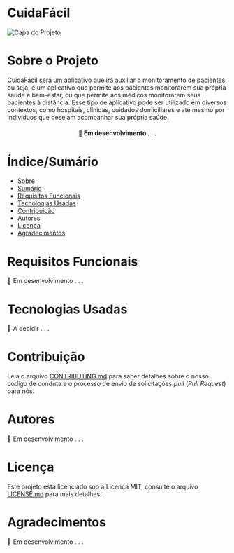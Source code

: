 # CuidaFácil


![Capa do Projeto](./assets/prev-image.gif")

# Sobre o Projeto
  CuidaFácil será um aplicativo que irá auxiliar o monitoramento de pacientes, ou seja, 
  é um aplicativo que permite aos pacientes monitorarem sua própria saúde e bem-estar, 
  ou que permite aos médicos monitorarem seus pacientes à distância. Esse tipo de aplicativo 
  pode ser utilizado em diversos contextos, como hospitais, clínicas, cuidados domiciliares e 
  até mesmo por indivíduos que desejam acompanhar sua própria saúde.

<h4 align="center"> 
	🚧  Em desenvolvimento . . .
</h4>

# Índice/Sumário

* [Sobre](#sobre-o-projeto)
* [Sumário](#índice/sumário)
* [Requisitos Funcionais](#requisitos-funcionais)
* [Tecnologias Usadas](#tecnologias-usadas)
* [Contribuição](#contribuição)
* [Autores](#autores)
* [Licença](#licença)
* [Agradecimentos](#agradecimentos)


# Requisitos Funcionais 

🚧  Em desenvolvimento . . .

# Tecnologias Usadas

🚧  A decidir . . .

# Contribuição

Leia o arquivo [CONTRIBUTING.md](CONTRIBUTING.md) para saber detalhes sobre o nosso código de conduta e o processo de envio de solicitações *pull* (*Pull Request*) para nós.

# Autores

🚧  Em desenvolvimento . . .

# Licença

Este projeto está licenciado sob a Licença MIT,  consulte o arquivo [LICENSE.md](LICENSE.md) para mais detalhes.

# Agradecimentos

🚧  Em desenvolvimento . . .
